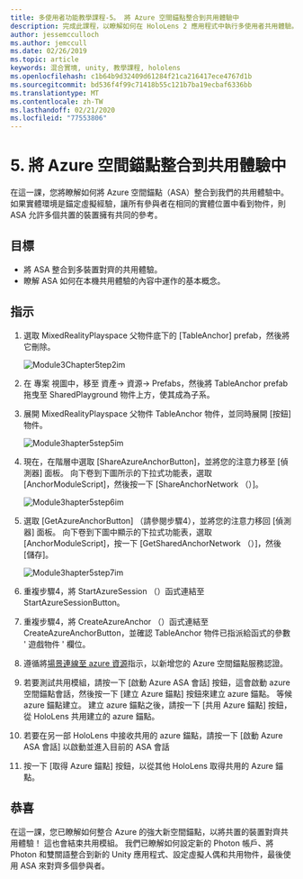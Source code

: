 ```yaml
---
title: 多使用者功能教學課程-5。 將 Azure 空間錨點整合到共用體驗中
description: 完成此課程，以瞭解如何在 HoloLens 2 應用程式中執行多使用者共用體驗。
author: jessemcculloch
ms.author: jemccull
ms.date: 02/26/2019
ms.topic: article
keywords: 混合實境, unity, 教學課程, hololens
ms.openlocfilehash: c1b64b9d32409d61284f21ca216417ece4767d1b
ms.sourcegitcommit: bd536f4f99c71418b55c121b7ba19ecbaf6336bb
ms.translationtype: MT
ms.contentlocale: zh-TW
ms.lasthandoff: 02/21/2020
ms.locfileid: "77553806"
---
```

# <a name="5-integrating-azure-spatial-anchors-into-a-shared-experience"></a>5. 將 Azure 空間錨點整合到共用體驗中

在這一課，您將瞭解如何將 Azure 空間錨點（ASA）整合到我們的共用體驗中。 如果實體環境是錨定虛擬經驗，讓所有參與者在相同的實體位置中看到物件，則 ASA 允許多個共置的裝置擁有共同的參考。

## <a name="objectives"></a>目標

* 將 ASA 整合到多裝置對齊的共用體驗。
* 瞭解 ASA 如何在本機共用體驗的內容中運作的基本概念。

## <a name="instructions"></a>指示

1. 選取 MixedRealityPlayspace 父物件底下的 [TableAnchor] prefab，然後將它刪除。

    ![Module3Chapter5tep2im](images/module3chapter5step2im.PNG)

2. 在 專案 視圖中，移至 資產-> 資源-> Prefabs，然後將 TableAnchor prefab 拖曳至 SharedPlayground 物件上方，使其成為子系。

3. 展開 MixedRealityPlayspace 父物件 TableAnchor 物件，並同時展開 [按鈕] 物件。

    ![Module3hapter5step5im](images/module3chapter5step5im.PNG)

4. 現在，在階層中選取 [ShareAzureAnchorButton]，並將您的注意力移至 [偵測器] 面板。 向下卷到下圖所示的下拉式功能表，選取 [AnchorModuleScript]，然後按一下 [ShareAnchorNetwork （）]。

    ![Module3hapter5step6im](images/module3chapter5step6im.PNG)

5. 選取 [GetAzureAnchorButton] （請參閱步驟4），並將您的注意力移回 [偵測器] 面板。 向下卷到下圖中顯示的下拉式功能表，選取 [AnchorModuleScript]，按一下 [GetSharedAnchorNetwork （）]，然後 [儲存]。

    ![Module3hapter5step7im](images/module3chapter5step7im.PNG)

6. 重複步驟4，將 StartAzureSession （）函式連結至 StartAzureSessionButton。

7. 重複步驟4，將 CreateAzureAnchor （）函式連結至 CreateAzureAnchorButton，並確認 TableAnchor 物件已指派給函式的參數 ' 遊戲物件 ' 欄位。

8. 遵循將[場景連線至 azure 資源](mrlearning-asa-ch1.md#4-connect-the-scene-to-the-azure-resource)指示，以新增您的 Azure 空間錨點服務認證。

9. 若要測試共用模組，請按一下 [啟動 Azure ASA 會話] 按鈕，這會啟動 azure 空間錨點會話，然後按一下 [建立 Azure 錨點] 按鈕來建立 azure 錨點。 等候 azure 錨點建立。 建立 azure 錨點之後，請按一下 [共用 Azure 錨點] 按鈕，從 HoloLens 共用建立的 azure 錨點。

10. 若要在另一部 HoloLens 中接收共用的 azure 錨點，請按一下 [啟動 Azure ASA 會話] 以啟動並進入目前的 ASA 會話

11. 按一下 [取得 Azure 錨點] 按鈕，以從其他 HoloLens 取得共用的 Azure 錨點。

## <a name="congratulations"></a>恭喜

在這一課，您已瞭解如何整合 Azure 的強大新空間錨點，以將共置的裝置對齊共用體驗！ 這也會結束共用模組。 我們已瞭解如何設定新的 Photon 帳戶、將 Photon 和雙關語整合到新的 Unity 應用程式、設定虛擬人偶和共用物件，最後使用 ASA 來對齊多個參與者。
